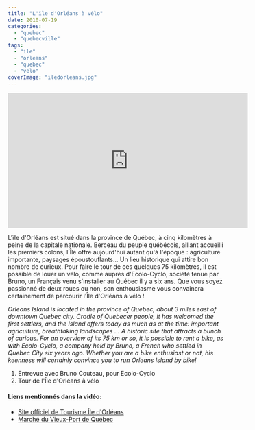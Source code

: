 ```yaml
---
title: "L'île d'Orléans à vélo"
date: 2010-07-19
categories: 
  - "quebec"
  - "quebecville"
tags: 
  - "ile"
  - "orleans"
  - "quebec"
  - "velo"
coverImage: "iledorleans.jpg"
---
```


<iframe src="https://www.youtube.com/embed/6dwkmnhoGjw" width="560" height="315" frameborder="0" allowfullscreen="allowfullscreen"></iframe>

L'ïle d'Orléans est situé dans la province de Québec, à cinq kilomètres à peine de la capitale nationale. Berceau du peuple québécois, aillant accueilli les premiers colons, l'Île offre aujourd'hui autant qu'à l'époque : agriculture importante, paysages époustouflants... Un lieu historique qui attire bon nombre de curieux. Pour faire le tour de ces quelques 75 kilomètres, il est possible de louer un vélo, comme auprès d'Ecolo-Cyclo, société tenue par Bruno, un Français venu s'installer au Québec il y a six ans. Que vous soyez passionné de deux roues ou non, son enthousiasme vous convaincra certainement de parcourir l'Île d'Orléans à vélo !

_Orleans Island is located in the province of Quebec, about 3 miles east of downtown Quebec city. Cradle of Quebecer people, it has welcomed the first settlers, and the Island offers today as much as at the time: important agriculture, breathtaking landscapes ... A historic site that attracts a bunch of curious. For an overview of its 75 km or so, it is possible to rent a bike, as with Ecolo-Cyclo, a company held by Bruno, a French who settled in Quebec City six years ago. Whether you are a bike enthusiast or not, his keenness will certainly convince you to run Orleans Island by bike!_

1. Entrevue avec Bruno Couteau, pour Ecolo-Cyclo
2. Tour de l'Île d'Orléans à vélo

#### Liens mentionnés dans la vidéo:

- [Site officiel de Tourisme Île d'Orléans](http://www.iledorleans.com/)
- [Marché du Vieux-Port de Québec](http://www.marchevieuxport.com/)
